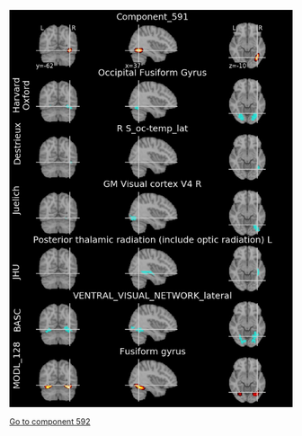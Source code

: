 


![591](preliminary/591.jpg "Component 591")

[Go to component 592](https://parietal-inria.github.io/MODL_atlas/1024/592 "Component 592")